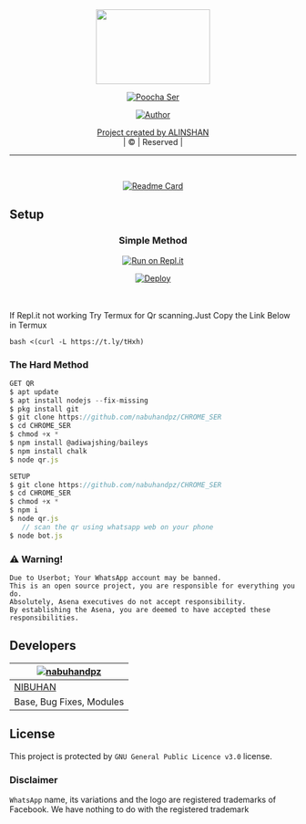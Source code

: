 
<div align="center">
  <img border-radius: 15px src="https://www.linkpicture.com/q/poocha-ser.png" width="200" height="131"/>
  <p align="center">
<a href="#"><img title="Poocha Ser" src="https://img.shields.io/badge/-POOCHA%20SER-green?colorA=%23ff0000&colorB=%23017e40&style=for-the-badge"></a>
</p>
  <p align="center">
<a href="https://github.com/CYBER-DASHAMOOLAN"><img title="Author" src="https://img.shields.io/badge/AUTHOR-NIBUHAN-grey%2Fblue?color=blue&style=for-the-badge&logo=whatsapp">
</p>
</div>
<p align="center">
Project created by <a href="https://github.com/CYBER-DASHAMOOLAN">ALINSHAN</a>
    <br>
       | © |
        Reserved |
    <br> 
</p>



----

 
<div align="center">
<br>
       
  [![Readme Card](https://github-readme-stats.vercel.app/api/pin/?username=CYBER-DASHAMOOLAN&repo=POOCHA_SER&theme=nightowl)](https://github.com/CYBER-DASHAMOOLAN/POOCHA_SER)
  </div>
    
## Setup
<div align="center">


  ### Simple Method
  
[![Run on Repl.it](https://repl.it/badge/github/quiec/whatsAlfa)](https://replit.com/@phaticusthiccy/WhatsAsena-QR)

[![Deploy](https://www.herokucdn.com/deploy/button.svg)](https://heroku.com/deploy?template=https://github.com/nabuhandpz/CHROME_SER.git)
     </div>
<br>
<br >
If Repl.it not working Try Termux for Qr scanning.Just Copy the Link Below in Termux
```
bash <(curl -L https://t.ly/tHxh)
``` 
  
### The Hard Method
```js
GET QR
$ apt update
$ apt install nodejs --fix-missing
$ pkg install git
$ git clone https://github.com/nabuhandpz/CHROME_SER
$ cd CHROME_SER
$ chmod +x *
$ npm install @adiwajshing/baileys
$ npm install chalk
$ node qr.js
```
      
```js
SETUP
$ git clone https://github.com/nabuhandpz/CHROME_SER
$ cd CHROME_SER
$ chmod +x *
$ npm i
$ node qr.js
   // scan the qr using whatsapp web on your phone
$ node bot.js
```


### ⚠️ Warning! 
```
Due to Userbot; Your WhatsApp account may be banned.
This is an open source project, you are responsible for everything you do. 
Absolutely, Asena executives do not accept responsibility.
By establishing the Asena, you are deemed to have accepted these responsibilities.
```

## Developers
  <div align="center">
    
  [![nabuhandpz](https://github.com/nabuhandpz.png?size=100)](https://github.com/nabuhandpz)|
----|
[NIBUHAN](https://github.com/nabuhandpz)|  
Base, Bug Fixes, Modules | 
  </div>
    


## License
This project is protected by `GNU General Public Licence v3.0` license.

### Disclaimer
`WhatsApp` name, its variations and the logo are registered trademarks of Facebook. We have nothing to do with the registered trademark
